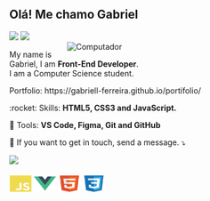 ## Olá! Me chamo Gabriel
<div>
  <a href="https://github.com/gabriell-ferreira"></a>
  <img height="180em" src="https://github-readme-stats.vercel.app/api?username=gabriell-ferreira&show_icons=true&theme=tokyonight&include_all_commits=true&count_private=true"/>
  <img height="180em" src="https://github-readme-stats.vercel.app/api/top-langs/?username=gabriell-ferreira&layout=compact&langs_count=16&theme=tokyonight"/>
</div>

<img src="https://ik.imagekit.io/xc7bzbnt53/undraw_programming_2svr_t6mrq6pCXh.svg" min-width="400px" max-width="400px" width="400px" align="right" alt="Computador">

<p align="left"> 
  My name is Gabriel, I am <strong>Front-End Developer</strong>.<br>
  I am a Computer Science student.
</p>


<p align="left">
  Portfolio: https://gabriell-ferreira.github.io/portifolio/
</p>

<p align="left">
  :rocket: Skills: <strong>HTML5, CSS3 and JavaScript.</strong>
</p>

<p align="left">
  💼 Tools: <strong>VS Code, Figma, Git and GitHub</strong>
</p>

<p align="left">
  💌 If you want to get in touch, send a message. ⤵️
</p>

<div> 
  <a href="hhttps://www.linkedin.com/in/gabriel-ferreira-7a92241a3" target="_blank"><img src="https://img.shields.io/badge/-LinkedIn-%230077B5?style=for-the-badge&logo=linkedin&logoColor=white" target="_blank"></a> 
</div>

<div style="display: inline_block"><br>
  <img align="center" alt="Gabriel-Js" height="30" width="40" src="https://raw.githubusercontent.com/devicons/devicon/master/icons/javascript/javascript-plain.svg">
  <img align="center" alt="Gabriel-Vue" height="30" width="40" src="https://raw.githubusercontent.com/devicons/devicon/master/icons/vuejs/vuejs-original.svg">
  <!-- <img align="center" alt="Gabriel-React" height="30" width="40" src="https://raw.githubusercontent.com/devicons/devicon/master/icons/react/react-original.svg"> -->
  <img align="center" alt="Gabriel-HTML" height="30" width="40" src="https://raw.githubusercontent.com/devicons/devicon/master/icons/html5/html5-original.svg">
  <img align="center" alt="Gabriel-CSS" height="30" width="40" src="https://raw.githubusercontent.com/devicons/devicon/master/icons/css3/css3-original.svg">
  <!-- <img align="center" alt="Gabriel-Python" height="30" width="40" src="https://raw.githubusercontent.com/devicons/devicon/master/icons/python/python-original.svg"> -->
</div>
  
  ##
 




